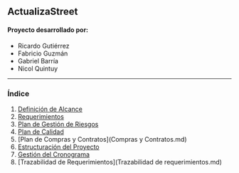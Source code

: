 ## ActualizaStreet

#### Proyecto desarrollado por:

- Ricardo Gutiérrez
- Fabricio Guzmán
- Gabriel Barría
- Nicol Quintuy

---

### Índice

1. [Definición de Alcance](Alcance.md)
2. [Requerimientos](Requerimientos.md)
3. [Plan de Gestión de Riesgos](Riesgos.md)
4. [Plan de Calidad](Calidad.md)
5. [Plan de Compras y Contratos](Compras y Contratos.md)
6. [Estructuración del Proyecto](Estructuración.md)
7. [Gestión del Cronograma](Cronograma.md)
8. [Trazabilidad de Requerimientos](Trazabilidad de requerimientos.md)
